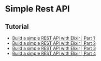 # Simple Rest API

## Tutorial

- [Build a simple REST API with Elixir | Part 1](https://saswat.dev/build-a-simple-rest-api-with-elixir-part-1/)
- [Build a simple REST API with Elixir | Part 2](https://saswat.dev/build-a-simple-rest-api-with-elixir-part-2/)
- [Build a simple REST API with Elixir | Part 3](https://saswat.dev/build-a-simple-rest-api-with-elixir-part-3/)
- [Build a simple REST API with Elixir | Part 4](https://saswat.dev/build-a-simple-rest-api-with-elixir-part-4/)
